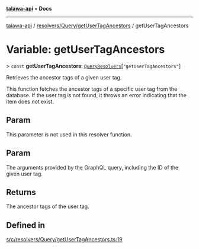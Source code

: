 [**talawa-api**](../../../../README.md) • **Docs**

***

[talawa-api](../../../../modules.md) / [resolvers/Query/getUserTagAncestors](../README.md) / getUserTagAncestors

# Variable: getUserTagAncestors

\> `const` **getUserTagAncestors**: [`QueryResolvers`](../../../../types/generatedGraphQLTypes/type-aliases/QueryResolvers.md)\[`"getUserTagAncestors"`\]

Retrieves the ancestor tags of a given user tag.

This function fetches the ancestor tags of a specific user tag from the database. If the user tag
is not found, it throws an error indicating that the item does not exist.

## Param

This parameter is not used in this resolver function.

## Param

The arguments provided by the GraphQL query, including the ID of the given user tag.

## Returns

The ancestor tags of the user tag.

## Defined in

[src/resolvers/Query/getUserTagAncestors.ts:19](https://github.com/PalisadoesFoundation/talawa-api/blob/790ab2939a7c80eb0ff31afd318f8889a001f225/src/resolvers/Query/getUserTagAncestors.ts#L19)
